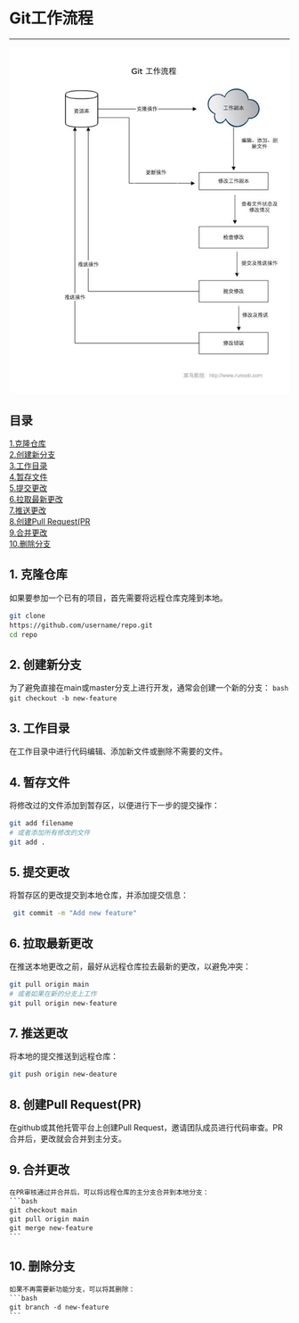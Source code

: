 # Git工作流程
***
![alt Git工作流程](https://github.com/Qr114514/Tasks/blob/main/pictures/Git%E5%B7%A5%E4%BD%9C%E6%B5%81%E7%A8%8B.jpg?raw=true)
## 目录
[1.克隆仓库](#1-克隆仓库)  
[2.创建新分支](#2-创建新分支)  
[3.工作目录](#3-工作目录)  
[4.暂存文件](#4-暂存文件)  
[5.提交更改](#5-提交更改)  
[6.拉取最新更改](#6-拉取最新更改)  
[7.推送更改](#7-推送更改)  
[8.创建Pull Request(PR](#8-创建pull-requestpr)  
[9.合并更改](#9-合并更改)  
[10.删除分支](#10-删除分支)  

## 1. 克隆仓库  
   如果要参加一个已有的项目，首先需要将远程仓库克隆到本地。
   ``` bash
   git clone  
   https://github.com/username/repo.git
   cd repo
   ```
## 2. 创建新分支  
为了避免直接在main或master分支上进行开发，通常会创建一个新的分支：
    ```bash
    git checkout -b new-feature
    ```
## 3. 工作目录  
在工作目录中进行代码编辑、添加新文件或删除不需要的文件。 
## 4. 暂存文件  
   将修改过的文件添加到暂存区，以便进行下一步的提交操作：  
   ```bash
   git add filename
   # 或者添加所有修改的文件
   git add .
   ```
## 5. 提交更改
   将暂存区的更改提交到本地仓库，并添加提交信息：  
   ```bash
    git commit -m "Add new feature"
```

## 6. 拉取最新更改  
   在推送本地更改之前，最好从远程仓库拉去最新的更改，以避免冲突：
   ```bash
   git pull origin main
   # 或者如果在新的分支上工作
   git pull origin new-feature
   ```
## 7. 推送更改  
   将本地的提交推送到远程仓库：
   ```bash
   git push origin new-deature
   ```
## 8. 创建Pull Request(PR)
   在github或其他托管平台上创建Pull Request，邀请团队成员进行代码审查。PR合并后，更改就会合并到主分支。  
## 9. 合并更改  
    在PR审核通过并合并后，可以将远程仓库的主分支合并到本地分支：
    ```bash
    git checkout main
    git pull origin main
    git merge new-feature
    ```
## 10. 删除分支  
    如果不再需要新功能分支，可以将其删除：
    ```bash
    git branch -d new-feature
    ```


[def]: #2-创建新分支
